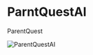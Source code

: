 # ParntQuestAI
ParentQuest

![ParentQuestAI]([[[parent.jpg](https://mybubblpublic.s3.ap-south-1.amazonaws.com/parent.jpg)https://mybubblpublic.s3.ap-south-1.amazonaws.com/parent.jpg]](https://mybubblpublic.s3.ap-south-1.amazonaws.com/parent.jpg?response-content-disposition=inline&X-Amz-Security-Token=IQoJb3JpZ2luX2VjEJr%2F%2F%2F%2F%2F%2F%2F%2F%2F%2FwEaCmFwLXNvdXRoLTEiRjBEAiBVBY17lSzVLVpA1S1NcORiQqSf%2BQE%2FMjRLi8WaDKSxlQIgKdpW2MkCzYpWbQ2S9JyH7OYwAc193Tk%2FJLRhS2eteDIqgQMIcxACGgw5MjU0MjQ5MDkzMzAiDJg8DFerNpF070tYJSreAiSXqdv0qe5%2F1TlWT9Oh6%2Bc2n9zfykvKpVme%2F7BpkvDXBBZhkXH1Fpg7QSWv4eYVafY8dIMBNqwyiM6bRw4BGg7sDf%2B1lLlMe12LQf1%2FSEVjpB8YWQ2PhDBWOsVueek2NjtDkZW55rex%2BjVmYfbX3vz1ZWVtAjOyi%2FjgSFc2jTl8eWdM7gFBlrO1s1pUntrCjcl2vqDqi%2BrPMzwwfEqxEVEzgiw5%2BQAS%2BmIaDpimKnxfbC4yaWoOs%2B37cDcDayT8L3ttpITfg0BCuhChH9tY99rK0esPuxzVS3JXS%2BAMQJkuFaqNF56UCGE4VSmAQauwQjzrlRFxiueD8QJLYZqbT28nyWaQlW7UZcK5n1E5u53HEcX9PSHD%2FO%2BFIg9Wzo3rNxbiKgLItE5IHi4wDYb7CIFdbK9apwM7mnagaibwlL9wUN%2BTiUparYsJ7Q2xZiMRewPgaPmYp45%2BLXBu7wx4MPmKrK4GOrQCkAF3qIXu%2BK9FpPmDGZ3Kf8cSorYgEhfpYYCyFj85k6RSFbu2%2F4LQI2LLv78zq9rHgNRKHTVbto6a8wmp6iU0txThLYTyfqbNNZwSob3Bmr2q0sC0vziUxrQHYfEqYBSfVcrFA8E65jEzmDmk913fRzn0omqBxKdf6jq9PYCBVjeSnmx0b%2Ftxo6WBZScyI6bOZeMllvXZpQWwrQleCWvot5qyWWDbwfFua2geRDWfDPcZNWyV%2FbmHURpRkmTSop%2Be4r5TMepjOIDB6TGpuzb0dNjH6ah2ix4QkbwVwQ6BvZWVvxTowOyvcgOfSWaMVtyxEfA%2FSIC%2B4URAxdihBkqm2gA6ejOEXiIodIAnvbxb%2FYYXsuBjngx8LPKRd4mOwe%2F62vq%2BxrFKZ8eyv45BHWddnrlxJtQ%3D&X-Amz-Algorithm=AWS4-HMAC-SHA256&X-Amz-Date=20240213T104704Z&X-Amz-SignedHeaders=host&X-Amz-Expires=300&X-Amz-Credential=ASIA5O547PQJOYOCQVNR%2F20240213%2Fap-south-1%2Fs3%2Faws4_request&X-Amz-Signature=5f32226038f253c20ff511884cf43db0d14be992c4b1cfee6e5df8692bfefc1f)https://mybubblpublic.s3.ap-south-1.amazonaws.com/parent.jpg?response-content-disposition=inline&X-Amz-Security-Token=IQoJb3JpZ2luX2VjEJr%2F%2F%2F%2F%2F%2F%2F%2F%2F%2FwEaCmFwLXNvdXRoLTEiRjBEAiBVBY17lSzVLVpA1S1NcORiQqSf%2BQE%2FMjRLi8WaDKSxlQIgKdpW2MkCzYpWbQ2S9JyH7OYwAc193Tk%2FJLRhS2eteDIqgQMIcxACGgw5MjU0MjQ5MDkzMzAiDJg8DFerNpF070tYJSreAiSXqdv0qe5%2F1TlWT9Oh6%2Bc2n9zfykvKpVme%2F7BpkvDXBBZhkXH1Fpg7QSWv4eYVafY8dIMBNqwyiM6bRw4BGg7sDf%2B1lLlMe12LQf1%2FSEVjpB8YWQ2PhDBWOsVueek2NjtDkZW55rex%2BjVmYfbX3vz1ZWVtAjOyi%2FjgSFc2jTl8eWdM7gFBlrO1s1pUntrCjcl2vqDqi%2BrPMzwwfEqxEVEzgiw5%2BQAS%2BmIaDpimKnxfbC4yaWoOs%2B37cDcDayT8L3ttpITfg0BCuhChH9tY99rK0esPuxzVS3JXS%2BAMQJkuFaqNF56UCGE4VSmAQauwQjzrlRFxiueD8QJLYZqbT28nyWaQlW7UZcK5n1E5u53HEcX9PSHD%2FO%2BFIg9Wzo3rNxbiKgLItE5IHi4wDYb7CIFdbK9apwM7mnagaibwlL9wUN%2BTiUparYsJ7Q2xZiMRewPgaPmYp45%2BLXBu7wx4MPmKrK4GOrQCkAF3qIXu%2BK9FpPmDGZ3Kf8cSorYgEhfpYYCyFj85k6RSFbu2%2F4LQI2LLv78zq9rHgNRKHTVbto6a8wmp6iU0txThLYTyfqbNNZwSob3Bmr2q0sC0vziUxrQHYfEqYBSfVcrFA8E65jEzmDmk913fRzn0omqBxKdf6jq9PYCBVjeSnmx0b%2Ftxo6WBZScyI6bOZeMllvXZpQWwrQleCWvot5qyWWDbwfFua2geRDWfDPcZNWyV%2FbmHURpRkmTSop%2Be4r5TMepjOIDB6TGpuzb0dNjH6ah2ix4QkbwVwQ6BvZWVvxTowOyvcgOfSWaMVtyxEfA%2FSIC%2B4URAxdihBkqm2gA6ejOEXiIodIAnvbxb%2FYYXsuBjngx8LPKRd4mOwe%2F62vq%2BxrFKZ8eyv45BHWddnrlxJtQ%3D&X-Amz-Algorithm=AWS4-HMAC-SHA256&X-Amz-Date=20240213T104704Z&X-Amz-SignedHeaders=host&X-Amz-Expires=300&X-Amz-Credential=ASIA5O547PQJOYOCQVNR%2F20240213%2Fap-south-1%2Fs3%2Faws4_request&X-Amz-Signature=5f32226038f253c20ff511884cf43db0d14be992c4b1cfee6e5df8692bfefc1f)



